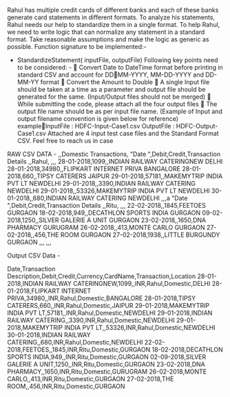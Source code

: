 Rahul has multiple credit cards of different banks and each of these banks generate card 
statements in different formats. To analyze his statements, Rahul needs our help to 
standardize them in a single format. To help Rahul, we need to write logic that can normalize 
any statement in a standard format. Take reasonable assumptions and make the logic as 
generic as possible.
Function signature to be implemented:-
- StandardizeStatement( inputFile, outputFile)
Following key points need to be considered: -
 Convert Date to DateTime format before printing in standard CSV and account for DDMM-YYYY, MM-DD-YYYY and DD-MM-YY format
 Convert the Amount to Double
 A single Input file should be taken at a time as a parameter and output file should be
generated for the same. (Input/Output files should not be merged)
 While submitting the code, please attach all the four output files
 The output file name should be as per input file name. (Example of Input and output
filename convention is given below for reference)
exampleInputFile : HDFC-Input-Case1.csv
OutputFile : HDFC-Output-Case1.csv
Attached are 4 input test case files and the Standard Format CSV. Feel free to reach us in case


RAW CSV DATA - 
,,Domestic Transactions,
"Date      ",Debit,Credit,Transaction Details
,,Rahul,
,,,
28-01-2018,1099,,INDIAN RAILWAY CATERINGNEW DELHI
28-01-2018,34980,,FLIPKART INTERNET PRIVA BANGALORE
28-01-2018,660,,TIPSY CATERERS JAIPUR
29-01-2018,57181,,MAKEMYTRIP INDIA PVT LT NEWDELHI
29-01-2018,,3390,INDIAN RAILWAY CATERING NEWDELHI
29-01-2018,,53326,MAKEMYTRIP INDIA PVT LT NEWDELHI
30-01-2018,,680,INDIAN RAILWAY CATERING NEWDELHI
,,,a
"Date      ",Debit,Credit,Transaction Details
,,Ritu,
,,,
22-02-2018,,1845,FEETOES GURGAON
18-02-2018,949,,DECATHLON SPORTS INDIA GURGAON
09-02-2018,1250,,SILVER GALERIE A UNIT    GURGAON
23-02-2018,,1650,DNA PHARMACY           GURUGRAM
26-02-2018,,413,MONTE CARLO            GURGAON
27-02-2018,,456,THE ROOM               GURGAON
27-02-2018,1938,,LITTLE BURGUNDY        GURGAON
,,,
,,,



Output CSV Data - 

Date,Transaction Description,Debit,Credit,Currency,CardName,Transaction,Location
28-01-2018,INDIAN RAILWAY CATERINGNEW,1099,,INR,Rahul,Domestic,DELHI
28-01-2018,FLIPKART INTERNET PRIVA,34980,,INR,Rahul,Domestic,BANGALORE
28-01-2018,TIPSY CATERERS,660,,INR,Rahul,Domestic,JAIPUR
29-01-2018,MAKEMYTRIP INDIA PVT LT,57181,,INR,Rahul,Domestic,NEWDELHI
29-01-2018,INDIAN RAILWAY CATERING,,3390,INR,Rahul,Domestic,NEWDELHI
29-01-2018,MAKEMYTRIP INDIA PVT LT,,53326,INR,Rahul,Domestic,NEWDELHI
30-01-2018,INDIAN RAILWAY CATERING,,680,INR,Rahul,Domestic,NEWDELHI
22-02-2018,FEETOES,,1845,INR,Ritu,Domestic,GURGAON
18-02-2018,DECATHLON SPORTS INDIA,949,,INR,Ritu,Domestic,GURGAON
02-09-2018,SILVER GALERIE A UNIT,1250,,INR,Ritu,Domestic,GURGAON
23-02-2018,DNA PHARMACY,,1650,INR,Ritu,Domestic,GURUGRAM
26-02-2018,MONTE CARLO,,413,INR,Ritu,Domestic,GURGAON
27-02-2018,THE ROOM,,456,INR,Ritu,Domestic,GURGAON

